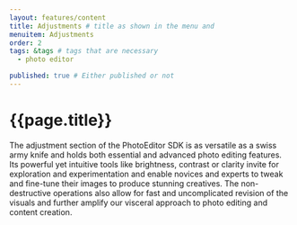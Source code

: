 ```yaml
---
layout: features/content
title: Adjustments # title as shown in the menu and 
menuitem: Adjustments
order: 2
tags: &tags # tags that are necessary
  - photo editor 

published: true # Either published or not 
---
```

# {{page.title}}

The adjustment section of the PhotoEditor SDK is as versatile as a swiss army knife and holds both essential and advanced photo editing features. Its powerful yet intuitive tools like brightness, contrast or clarity invite for exploration and experimentation and enable novices and experts to tweak and fine-tune their images to produce stunning creatives. The non-destructive operations also allow for fast and uncomplicated revision of the visuals and further amplify our visceral approach to photo editing and content creation. 